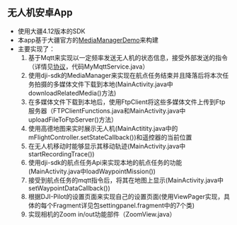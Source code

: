 ## 无人机安卓App
* 使用大疆4.12版本的SDK
* 本app基于大疆官方的[MediaManagerDemo](https://github.com/DJI-Mobile-SDK-Tutorials/Android-MediaManagerDemo)来构建
* 主要实现了：
    1. 基于Mqtt来实现以一定频率发送无人机的状态信息，接受外部发送的指令（详情见[协议](https://github.com/jiushuokj/uav_protocol/RCT.md)，代码MyMqttService.java）
    2. 使用dji-sdk的MediaManager来实现在航点任务结束并且降落后将本次任务拍摄的多媒体文件下载到本地(MainActivity.java中downloadRelatedMedia()方法)
    3. 在多媒体文件下载到本地后，使用FtpClient将这些多媒体文件上传到Ftp服务器（FTPClientFunctions.java和MainActivity.java中uploadFileToFtpServer()方法）
    4. 使用高德地图来实时展示无人机(MainActitity.java中的mFlightController.setStateCallback())和遥控器的当前位置
    5. 在无人机移动时能够显示其移动轨迹(MainActivity.java中startRecordingTrace())
    6. 使用dji-sdk的航点任务Api来实现本地的航点任务的功能(MainActivity.java中loadWaypointMission())
    7. 接受到航点任务的mqtt指令后，将其在地图上显示(MainActivity.java中setWaypointDataCallback())
    8. 根据DJI-Pilot的设置页面来实现自己的设置页面(使用ViewPager实现，具体的每个Fragment详见包settingpanel.fragment中的7个类)
    9. 实现相机的Zoom in/out功能部件（ZoomView.java）
